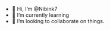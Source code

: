 - 👋 Hi, I’m @Nibink7
- 🌱 I’m currently learning
- 💞️ I’m looking to collaborate on things.

<!---
Nibink7/Nibink7 is a ✨ special ✨ repository because its `README.md` (this file) appears on your GitHub profile.
You can click the Preview link to take a look at your changes.
--->
